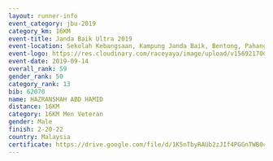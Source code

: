```yaml
---
layout: runner-info 
event_category: jbu-2019 
category_km: 16KM 
event-title: Janda Baik Ultra 2019 
event-location: Sekolah Kebangsaan, Kampung Janda Baik, Bentong, Pahang, Malaysia 
event-logo: https://res.cloudinary.com/raceyaya/image/upload/v1569217009/logo/janda-baik_vch1pc.jpg 
event-date: 2019-09-14
overall_rank: 59
gender_rank: 50
category_rank: 13
bib: 62070
name: HAZRANSHAH ABD HAMID
distance: 16KM
category: 16KM Men Veteran
gender: Male
finish: 2-20-22
country: Malaysia
certificate: https://drive.google.com/file/d/1K5nTbyRAUb2zJIf4PGGnTWB0cZRM18L6/view?usp=sharing
---
```

